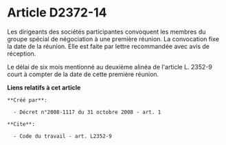 # Article D2372-14

Les dirigeants des sociétés participantes convoquent les membres du groupe spécial de négociation à une première réunion. La
convocation fixe la date de la réunion. Elle est faite par lettre recommandée avec avis de réception. 

Le délai de six mois mentionné au deuxième alinéa de l'article L. 2352-9 court à compter de la date de cette première
réunion.

**Liens relatifs à cet article**

	**Créé par**:

	  - Décret n°2008-1117 du 31 octobre 2008 - art. 1

	**Cite**:

	  - Code du travail - art. L2352-9
